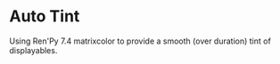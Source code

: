 # Auto Tint 

Using Ren'Py 7.4 matrixcolor to provide a smooth (over duration) tint of displayables.
